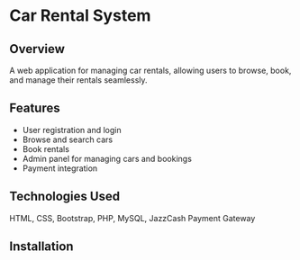 # Car Rental System

## Overview
A web application for managing car rentals, allowing users to browse, book, and manage their rentals seamlessly.

## Features
- User registration and login
- Browse and search cars
- Book rentals
- Admin panel for managing cars and bookings
- Payment integration

## Technologies Used
HTML, CSS, Bootstrap, PHP, MySQL, JazzCash Payment Gateway

## Installation
